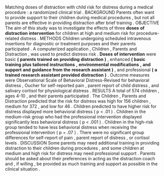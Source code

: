 Matching doses of distraction with child risk for distress during a medical procedure : a randomized clinical trial . BACKGROUND Parents often want to provide support to their children during medical procedures , but not all parents are effective in providing distraction after brief training . OBJECTIVE The aim of this study was to investigate the effects of three **doses** **of** **distraction** **intervention** for children at high and medium risk for procedure-related distress . METHODS Children undergoing scheduled intravenous insertions for diagnostic or treatment purposes and their parents participated . A computerized application , Children , Parents and Distraction , was used to predict distress risk . **Doses** **of** **intervention** were basic **(** **parents** **trained** **on** **providing** **distraction** **)** , enhanced **(** **basic** **training** **plus** **tailored** **instructions** **,** **environmental** **modifications** **,** **and** **support** **and** **guidance** **from** **the** **research** **assistant** **)** , and professional **(** **a** **trained** **research** **assistant** **provided** **distraction** **)** . Outcome measures were Observational Scale of Behavioral Distress-Revised for behavioral distress , Oucher for self-reported pain , parent report of child distress , and salivary cortisol for physiological distress . RESULTS A total of 574 children , ages 4-10 , and their parents participated . The Children , Parents and Distraction predicted that the risk for distress was high for 156 children , medium for 372 , and low for 46 . Children predicted to have higher risk for distress displayed more behavioral distress ( p < .01 ) . Children in the medium-risk group who had the professional intervention displayed significantly less behavioral distress ( p < .001 ) . Children in the high-risk group tended to have less behavioral distress when receiving the professional intervention ( p = .07 ) . There were no significant group differences for self-report of pain , parent report of distress , or cortisol levels . DISCUSSION Some parents may need additional training in providing distraction to their children during procedures , and some children at medium and high risk for distress may need professional support . Parents should be asked about their preferences in acting as the distraction coach and , if willing , be provided as much training and support as possible in the clinical situation . 